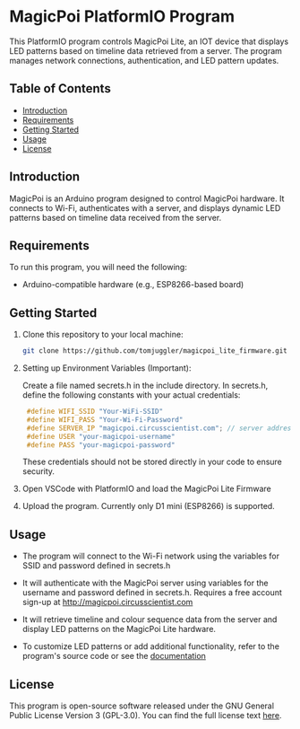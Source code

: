 # MagicPoi PlatformIO Program

This PlatformIO program controls MagicPoi Lite, an IOT device that displays LED patterns based on timeline data retrieved from a server. The program manages network connections, authentication, and LED pattern updates.

## Table of Contents

- [Introduction](#introduction)
- [Requirements](#requirements)
- [Getting Started](#getting-started)
- [Usage](#usage)
- [License](#license)

## Introduction

MagicPoi is an Arduino program designed to control MagicPoi hardware. It connects to Wi-Fi, authenticates with a server, and displays dynamic LED patterns based on timeline data received from the server.

## Requirements

To run this program, you will need the following:

- Arduino-compatible hardware (e.g., ESP8266-based board)

## Getting Started

1. Clone this repository to your local machine:

   ```bash
   git clone https://github.com/tomjuggler/magicpoi_lite_firmware.git

   ```

2. Setting up Environment Variables (Important):

    Create a file named secrets.h in the include directory. In secrets.h, define the following constants with your actual credentials:

   ```c++
    #define WIFI_SSID "Your-WiFi-SSID"
    #define WIFI_PASS "Your-Wi-Fi-Password"
    #define SERVER_IP "magicpoi.circusscientist.com"; // server address, don't change this
    #define USER "your-magicpoi-username"
    #define PASS "your-magicpoi-password"
    ```
    These credentials should not be stored directly in your code to ensure security.
3. Open VSCode with PlatformIO and load the MagicPoi Lite Firmware

4. Upload the program. Currently only D1 mini (ESP8266) is supported. 

## Usage

- The program will connect to the Wi-Fi network using the variables for SSID and password defined in secrets.h

- It will authenticate with the MagicPoi server using variables for the username and password defined in secrets.h. Requires a free account sign-up at http://magicpoi.circusscientist.com

- It will retrieve timeline and colour sequence data from the server and display LED patterns on the MagicPoi Lite hardware.

- To customize LED patterns or add additional functionality, refer to the program's source code or see the [documentation](https://devsoft-co-za.github.io/magicpoi-lite-firmware/)

## License

This program is open-source software released under the GNU General Public License Version 3 (GPL-3.0). You can find the full license text [here](https://www.gnu.org/licenses/gpl-3.0.en.html).